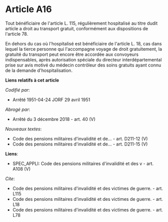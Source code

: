 # Article A16

Tout bénéficiaire de l'article L. 115, régulièrement hospitalisé au titre dudit article a droit au transport gratuit,
conformément aux dispositions de l'article 78.

En dehors du cas où l'hospitalisé est bénéficiaire de l'article L. 18, cas dans lequel la tierce personne qui l'accompagne
voyage de droit gratuitement, la gratuité du transport peut encore être accordée aux convoyeurs indispensables, après
autorisation spéciale du directeur interdépartemental prise sur avis motivé du médecin contrôleur des soins gratuits ayant
connu de la demande d'hospitalisation.

**Liens relatifs à cet article**

_Codifié par_:

  - Arrêté 1951-04-24 JORF 29 avril 1951

_Abrogé par_:

  - Arrêté du 3 décembre 2018 - art. 40 (V)

_Nouveaux textes_:

  - Code des pensions militaires d'invalidité et de... - art. D211-12 (V)
  - Code des pensions militaires d'invalidité et de... - art. D211-15 (V)

**Liens**:

  - SPEC_APPLI: Code des pensions militaires d'invalidité et des v - art. A108 (V)

_Cite_:

  - Code des pensions militaires d'invalidité et des victimes de guerre. - art. L115
  - Code des pensions militaires d'invalidité et des victimes de guerre. - art. L18
  - Code des pensions militaires d'invalidité et des victimes de guerre. - art. L78
